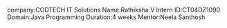 company:CODTECH IT Solutions
Name:Rathiksha V
Intern ID:CT04DZ1090
Domain:Java Programming
Duration:4 weeks
Mentor:Neela Santhosh
